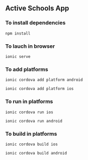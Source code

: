 ## Active Schools App

### To install dependencies

`npm install`

### To lauch in browser

`ionic serve`

### To add platforms

`ionic cordova add platform android`

`ionic cordova add platform ios`

### To run in platforms

`ionic cordova run ios`

`ionic cordova run android`

### To build in platforms

`ionic cordova build ios`

`ionic cordova build android`